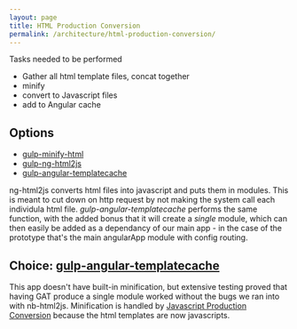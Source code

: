 ```yaml
---
layout: page
title: HTML Production Conversion
permalink: /architecture/html-production-conversion/
---
```


Tasks needed to be performed
* Gather all html template files, concat together
* minify
* convert to Javascript files
* add to Angular cache

## Options
* [gulp-minify-html](https://github.com/jonathanepollack/gulp-minify-html)
* [gulp-ng-html2js](https://github.com/marklagendijk/gulp-ng-html2js)
* [gulp-angular-templatecache](https://github.com/miickel/gulp-angular-templatecache)

ng-html2js converts html files into javascript and puts them in modules. This is meant to cut down on http request by not making the system call each individula html file. *gulp-angular-templatecache* performs the same function, with the added bonus that it will create a *single* module, which can then easily be added as a dependancy of our main app - in the case of the prototype that's the main angularApp module with config routing.

## Choice: [gulp-angular-templatecache](https://github.com/miickel/gulp-angular-templatecache)

This app doesn't have built-in minification, but extensive testing proved that having GAT produce a single module worked without the bugs we ran into with nb-html2js. Minification is handled by [Javascript Production Conversion](#js-prod) because the html templates are now javascripts.
